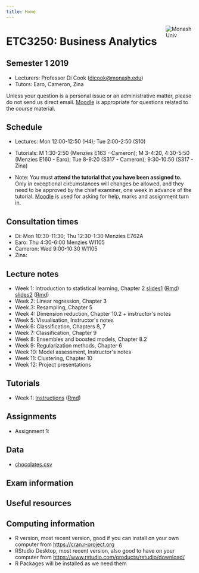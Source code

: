 ```yaml
---
title: Home
---
```


[<img src="img/M.png" style="max-width:15%;min-width:40px;float:right;" alt="Monash Univ" />](https://monash.edu)

# ETC3250: Business Analytics

## Semester 1 2019

- Lecturers: Professor Di Cook (dicook@monash.edu)
- Tutors: Earo, Cameron, Zina

Unless your question is a personal issue or an administrative matter, please do not send us direct email. [Moodle](https://lms.monash.edu/course/view.php?id=49079) is appropriate for questions related to the course material.

## Schedule

- Lectures: Mon 12:00-12:50 (H4); Tue 2:00-2:50  (S10)

- Tutorials: M 1:30-2:50 (Menzies E163 - Cameron); M 3-4:20, 4:30-5:50
  (Menzies E160 - Earo); Tue 8-9:20 (S317 - Cameron); 9:30-10:50
  (S317 - Zina)
- Note: You must **attend the tutorial that you have been assigned to.** Only in exceptional circumstances will changes be allowed, and they need to be approved by the chief examiner, one week in advance of the tutorial. [Moodle](https://lms.monash.edu/course/view.php?id=49079) is used for asking for help, marks and assignment turn in. 

## Consultation times

- Di: Mon 10:30-11:30; Thu 12:30-1:30 Menzies E762A
- Earo: Thu 4:30-6:00 Menzies W1105
- Cameron: Wed 9:00-10:30 W1105
- Zina: 

## Lecture notes

- Week 1: Introduction to statistical learning, Chapter 2 [slides1](http://monba.dicook.org/lectures/week1/introduction.html) ([Rmd](http://monba.dicook.org/lectures/week1/introduction.Rmd)) [slides2](http://monba.dicook.org/lectures/week1/statlearn.html) ([Rmd](http://monba.dicook.org/lectures/week1/statlearn.Rmd))
- Week 2: Linear regression, Chapter 3
- Week 3: Resampling, Chapter 5
- Week 4: Dimension reduction, Chapter 10.2 + instructor's notes
- Week 5: Visualisation, Instructor's notes
- Week 6: Classification,  Chapters 8, 7
- Week 7: Classification, Chapter 9
- Week 8: Ensembles and boosted models, Chapter 8.2
- Week 9: Regularization methods, Chapter 6
- Week 10: Model assessment, Instructor's notes
- Week 11: Clustering, Chapter 10
- Week 12: Project presentations

<!--
https://www.monash.edu/policy-bank/academic/education/learning-and-teaching
-->

## Tutorials

- Week 1: [Instructions](http://monba.dicook.org/labs/lab1.html) ([Rmd](http://monba.dicook.org/labs/lab1.Rmd))

## Assignments

- Assignment 1:


## Data

- [chocolates.csv](http://monba.dicook.org/data/chocolates.csv)

## Exam information


## Useful resources



## Computing information

- R version, most recent version, good if you can install on your own computer from https://cran.r-project.org
- RStudio Desktop, most recent version, also good to have on your computer from https://www.rstudio.com/products/rstudio/download/
- R Packages will be installed as we need them
